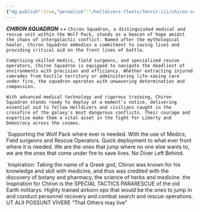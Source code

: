 ```yaml
---
{"dg-publish":true,"permalink":"/helldivers-fleets/fenrir-iii/chiron-squad/","noteIcon":"","created":"2024-04-02T22:42:55.384+02:00","updated":"2024-04-02T22:50:40.719+02:00"}
---
```


_**CHIRON SQUADRON**_
++
`Chiron Squadron, a distinguished medical and rescue unit within the Wolf Pack, stands as a beacon of hope amidst the chaos of intergalactic conflict. Named after the mythological healer, Chiron Squadron embodies a commitment to saving lives and providing critical aid on the front lines of battle.`

`Comprising skilled medics, field surgeons, and specialized rescue operators, Chiron Squadron is equipped to navigate the deadliest of environments with precision and efficiency. Whether extracting injured comrades from hostile territory or administering life-saving care under fire, the squadron operates with unwavering determination and compassion.`

`With advanced medical technology and rigorous training, Chiron Squadron stands ready to deploy at a moment's notice, delivering essential aid to fellow Helldivers and civilians caught in the crossfire of the galaxy's most dangerous conflicts. Their courage and expertise make them a vital asset in the fight for Liberty and Democracy across the cosmos.`

`Supporting the Wolf Pack where ever is needed. With the use of Medics, Field surgeons and Rescue Operators. Quick deployment to what ever front where it is needed. We are the ones that jump where no one else wants to, we are the ones that come under fire to save lives. No Diver Left Behind. 

`Inspiration: Taking the name of a Greek god, Chiron was known for his knowledge and skill with medicine, and thus was credited with the discovery of botany and pharmacy, the science of herbs and medicine.  the Inspiration for Chiron is the SPECIAL TACTICS PARARESCUE of the old Earth militarys. Highty trained  airborn ops that would be the ones to jump in and conduct personnel recovery and combat search and rescue operations. UT ALII POSSUNT VIVERE “That Others may live”